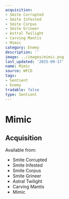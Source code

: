 ```yaml
---
acquisition:
- Smite Corrupted
- Smite Infested
- Smite Corpus
- Smite Grineer
- Astral Twilight
- Carving Mantis
- Mimic
category: Enemy
description: ''
image: ../images/mimic.png
last_updated: '2025-09-17'
name: Mimic
source: WFCD
tags:
- Sentient
- Enemy
tradable: false
type: Sentient
---
```


# Mimic

## Acquisition

Available from:
- Smite Corrupted
- Smite Infested
- Smite Corpus
- Smite Grineer
- Astral Twilight
- Carving Mantis
- Mimic

